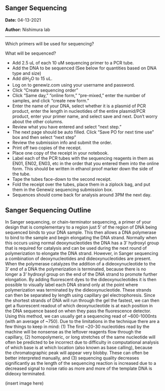 ﻿## Sanger Sequencing

**Date:** 04-13-2021

**Author:** Nishimura lab

--- 

Which primers will be used for sequencing?

What will be sequenced?

- Add 2.5 uL of each 10 uM sequencing primer to a PCR tube.
- Add the DNA to be sequenced (See below for quantities based on DNA type and size)
- Add diH<sub>2</sub>O to 15 uL.
- Log on to genewiz.com using your username and password.
- Click “Create sequencing order”
- Click “Same day,” “online form,” “pre-mixed,” enter the number of samples, and click “create new form.”
- Enter the name of your DNA, select whether it is a plasmid of PCR product, enter the length in nucleotides of the entire plasmid/PCR product, enter your primer name, and select save and next. Don’t worry about the other columns.
- Review what you have entered and select “next step.”
- The next page should be auto filled. Click “Save PO for next time use” box and then select “next step”
- Review the submission info and submit the order.
- Print off two copies of the receipt.
- Place one copy of the receipt in your notebook.
- Label each of the PCR tubes with the sequencing reagents in them as EN01, EN02, EN03, etc in the order that you entered them into the online form. This should be written in ethanol proof marker down the side of the tube.
- Tape the tubes face-down to the second receipt.
- Fold the receipt over the tubes, place them in a ziplock bag, and put them in the Genewiz sequencing submission box.
- Sequences should come back for analysis around 3PM the next day.

## Sanger Sequencing Outline

In Sanger sequencing, or chain-terminator sequencing, a primer of your design that is complementary to a region just 5’ of the region of DNA being sequenced binds to your DNA sample. This then allows a DNA polymerase to bind to the sample and begin elongating the DNA strand. Normally when this occurs using normal deoxynucleotides the DNA has a 3’ hydroxyl group that is required for catalysis and can be used during the next round of polymerization to elongate the DNA strand. However, in Sanger sequencing a combination of deoxynucleotides and dideoxynucleotides are present. When the polymerase catalyzes the addition of a dideoxynucleotide to the 3’ end of a DNA the polymerization is terminated, because there is no longer a 3’ hydroxyl group on the end of the DNA strand to promote further elongation. By adding fluorescent dyes to the dideoxynucleotides it is then possible to visually label each DNA strand only at the point where polymerization was terminated by the dideoxynucleotide. These strands can then be separated by length using capillary gel electrophoresis. Since the shortest strands of DNA will run through the gel the fastest, we can then get a fluorescent readout of which deoxynucleotide is at each position in the DNA sequence based on when they pass the fluorescence detector. Using this method, we can usually get a sequencing read of ~600-1000nts (with an average of ~750). Due to the limitations in the technique there are a few things to keep in mind: (1) The first ~20-30 nucleotides read by the machine will be nonsense as the leftover reagents flow through the capillary, (2) homopolymeric, or long stretches of the same nucleotide will often be predicted to be incorrect due to difficulty in computational analysis of which base is at which location (also known as base calling), because the chromatographic peak will appear very blobby. These can often be better interpreted manually, and (3) sequencing quality decreases significantly as the length of the sequencing reaction is increased due to a decreased signal to noise ratio as more and more of the template DNA is dideoxy terminated.


(insert image here)
